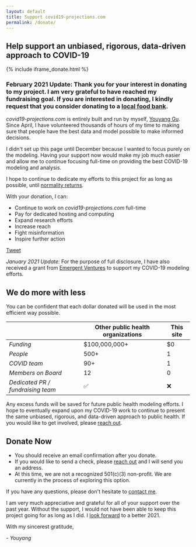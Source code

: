```yaml
---
layout: default
title: Support covid19-projections.com
permalink: /donate/
---
```

## Help support an unbiased, rigorous, data-driven approach to COVID-19

{% include iframe_donate.html %}

### **February 2021 Update:** Thank you for your interest in donating to my project. I am very grateful to have reached my fundraising goal. If you are interested in donating, I kindly request that you consider donating to a [local food bank](https://www.feedingamerica.org/find-your-local-foodbank).

*covid19-projections.com* is entirely built and run by myself, [Youyang Gu](https://youyanggu.com). Since April, I have volunteered thousands of hours of my time to making sure that people have the best data and model possible to make informed decisions.

I didn't set up this page until December because I wanted to focus purely on the modeling. Having your support now would make my job much easier and allow me to continue focusing full-time on providing the best COVID-19 modeling and analysis.

I hope to continue to dedicate my efforts to this project for as long as possible, until [normality returns](/path-to-herd-immunity).

With your donation, I can:

- Continue to work on *covid19-projections.com* full-time
- Pay for dedicated hosting and computing
- Expand research efforts
- Increase reach
- Fight misinformation
- Inspire further action

<a href="https://twitter.com/share?ref_src=twsrc%5Etfw" class="twitter-share-button" data-size="large" data-text="Help support an unbiased, rigorous, data-driven approach to COVID-19:" data-url="https://covid19-projections.com/donate" data-via="youyanggu" data-related="" data-show-count="false">Tweet</a><script async src="https://platform.twitter.com/widgets.js" charset="utf-8"></script>

*January 2021 Update:* For the purpose of full disclosure, I have also received a grant from [Emergent Ventures](https://www.mercatus.org/emergent-ventures) to support my COVID-19 modeling efforts.

## We do more with less

You can be confident that each dollar donated will be used in the most efficient way possible.

| | Other public health organizations | This site | 
| --- | --- | --- |
| *Funding* | $100,000,000+ | $0 |
| *People* | 500+ | 1 |
| *COVID team* | 90+ | 1 |
| *Members on Board* | 12 | 0 |
| *Dedicated PR / fundraising team* | ✅ | ❌ |

Any excess funds will be saved for future public health modeling efforts. I hope to eventually expand upon my COVID-19 work to continue to present the same unbiased, rigorous, and data-driven approach to public health. If you would like to get involved, please [reach out](https://youyanggu.com/contact).

## Donate Now

- You should receive an email confirmation after you donate.
- If you would like to send a check, please [reach out](/contact) and I will send you an address.
- At this time, we are not a recognized 501(c)(3) non-profit. We are currently in the process of exploring this option.

If you have any questions, please don't hesitate to [contact me](/contact).

I am very much appreciative and grateful for all of your support over the past year. Without the support, I would not have been able to keep this project going for as long as I did. I [look forward](https://youyanggu.com/blog/a-dose-of-optimism) to a better 2021.

With my sincerest gratitude,

\- *Youyang*
